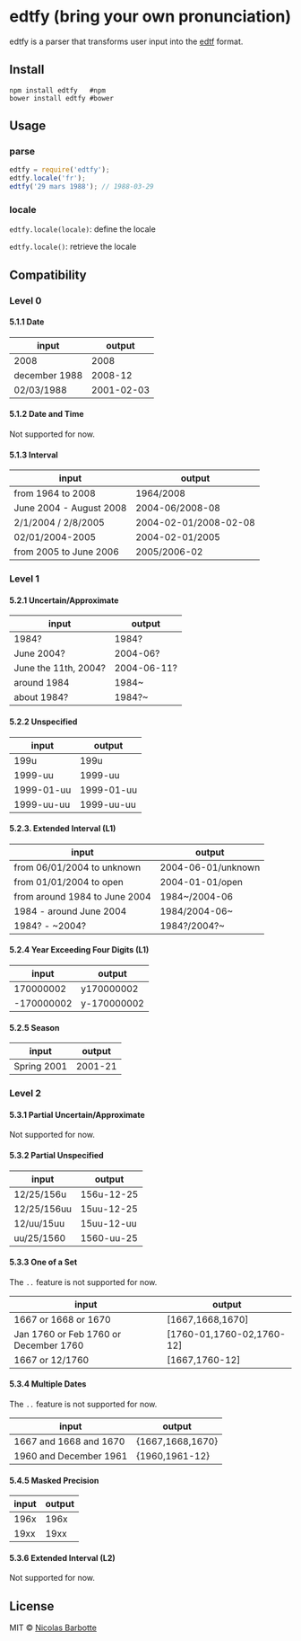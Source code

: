# edtfy (bring your own pronunciation)

edtfy is a parser that transforms user input into the [edtf](http://www.loc.gov/standards/datetime/pre-submission.html) format.

## Install

```
npm install edtfy   #npm
bower install edtfy #bower
```

## Usage

### parse

```js
edtfy = require('edtfy');
edtfy.locale('fr');
edtfy('29 mars 1988'); // 1988-03-29
```

### locale

`edtfy.locale(locale)`: define the locale

`edtfy.locale()`: retrieve the locale

## Compatibility

### Level 0

#### 5.1.1 Date

input|output
-----|------
2008 | 2008
december 1988 | 2008-12
02/03/1988 | 2001-02-03

#### 5.1.2 Date and Time

Not supported for now.

#### 5.1.3 Interval

input|output
-----|------
from 1964 to 2008 | 1964/2008
June 2004 - August 2008 | 2004-06/2008-08
2/1/2004 / 2/8/2005 | 2004-02-01/2008-02-08
02/01/2004-2005 | 2004-02-01/2005
from 2005 to June 2006 | 2005/2006-02

### Level 1

#### 5.2.1 Uncertain/Approximate

input|output
-----|------
1984? | 1984?
June 2004? | 2004-06?
June the 11th, 2004? | 2004-06-11?
around 1984 | 1984~
about 1984? | 1984?~

#### 5.2.2 Unspecified

input|output
-----|------
199u | 199u
1999-uu | 1999-uu
1999-01-uu | 1999-01-uu
1999-uu-uu | 1999-uu-uu

#### 5.2.3. Extended Interval (L1)

input|output
-----|------
from 06/01/2004 to unknown | 2004-06-01/unknown
from 01/01/2004 to open | 2004-01-01/open
from around 1984 to June 2004 | 1984~/2004-06
1984 - around June 2004 | 1984/2004-06~
1984? - ~2004? | 1984?/2004?~

#### 5.2.4 Year Exceeding Four Digits (L1)

input|output
-----|------
170000002 | y170000002
-170000002 | y-170000002

#### 5.2.5 Season

input|output
-----|------
Spring 2001 | 2001-21

### Level 2

#### 5.3.1 Partial Uncertain/Approximate

Not supported for now.

#### 5.3.2 Partial Unspecified

input|output
-----|------
12/25/156u | 156u-12-25
12/25/156uu | 15uu-12-25
12/uu/15uu | 15uu-12-uu
uu/25/1560 | 1560-uu-25

#### 5.3.3 One of a Set

The `..` feature is not supported for now.

input|output
-----|------
1667 or 1668 or 1670 | [1667,1668,1670]
Jan 1760 or Feb 1760 or December 1760 | [1760-01,1760-02,1760-12]
1667 or 12/1760 | [1667,1760-12]

#### 5.3.4 Multiple Dates

The `..` feature is not supported for now.

input|output
-----|------
1667 and 1668 and 1670 | {1667,1668,1670}
1960 and December 1961 | {1960,1961-12}

#### 5.4.5 Masked Precision

input|output
-----|------
196x | 196x
19xx  | 19xx

#### 5.3.6 Extended Interval (L2)

Not supported for now.

## License

MIT © [Nicolas Barbotte](http://barbotte.net)
